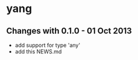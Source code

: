 yang
====

Changes with 0.1.0 - 01 Oct 2013
--------------------------------

* add support for type 'any'
* add this NEWS.md


